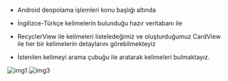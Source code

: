 - Android deopolama işlemleri konu başlığı altında

- İngilizce-Türkçe kelimelerin bulunduğu hazır veritabanı ile

- RecyclerView ile kelimeleri listeledeğimiz ve oluşturduğumuz CardView ile her bir kelimelerin detaylarını görebilmekteyiz

- İstenilen kelimeyi arama çubuğu ile aratarak kelimeleri bulmaktayız.

![img1](https://github.com/hsynrkc/Kotlin/assets/102507139/e42936b4-7c4b-4efc-b067-86fc354eecc9)
![img3](https://github.com/hsynrkc/Kotlin/assets/102507139/a364eb8d-9e0a-4260-992e-bda1a3ac533d)
